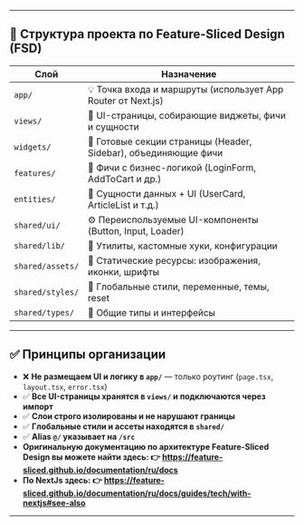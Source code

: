 
---

## 📂 Структура проекта по Feature-Sliced Design (FSD)

| Слой             | Назначение                                                           |
|------------------|----------------------------------------------------------------------|
| `app/`           | 💡 Точка входа и маршруты (использует App Router от Next.js)         |
| `views/`         | 📄 UI-страницы, собирающие виджеты, фичи и сущности                  |
| `widgets/`       | 🧱 Готовые секции страницы (Header, Sidebar), объединяющие фичи      |
| `features/`      | 🚀 Фичи с бизнес-логикой (LoginForm, AddToCart и др.)                |
| `entities/`      | 🧩 Сущности данных + UI (UserCard, ArticleList и т.д.)               |
| `shared/ui/`     | ⚙️ Переиспользуемые UI-компоненты (Button, Input, Loader)            |
| `shared/lib/`    | 🧠 Утилиты, кастомные хуки, конфигурации                             |
| `shared/assets/` | 🎨 Статические ресурсы: изображения, иконки, шрифты                  |
| `shared/styles/` | 💅 Глобальные стили, переменные, темы, reset                         |
| `shared/types/`  | 🧾 Общие типы и интерфейсы                                           |

---

## ✅ Принципы организации

- ❌ **Не размещаем UI и логику в `app/`** — только роутинг (`page.tsx`, `layout.tsx`, `error.tsx`)
- ✅ **Все UI-страницы хранятся в `views/` и подключаются через импорт**
- ✅ **Слои строго изолированы и не нарушают границы**
- ✅ **Глобальные стили и ассеты находятся в `shared/`**
- ✅ **Alias `@/` указывает на `/src`**
- **Оригинальную документацию по архитектуре Feature-Sliced Design вы можете найти здесь: 👉 https://feature-sliced.github.io/documentation/ru/docs**
- **По NextJs здесь: 👉 https://feature-sliced.github.io/documentation/ru/docs/guides/tech/with-nextjs#see-also**


---